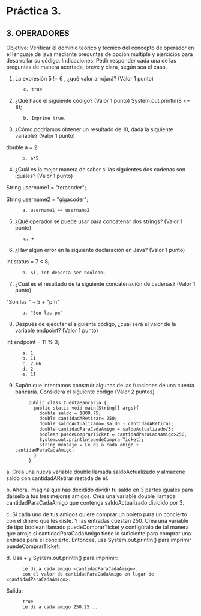 # Práctica 3.

## 3. OPERADORES

Objetivo: Verificar el dominio teórico y técnico del concepto de operador en el lenguaje
de java mediante preguntas de opción múltiple y ejercicios para desarrollar su código.
Indicaciones: Pedir responder cada una de las preguntas de manera acertada, breve y
clara, según sea el caso.

1. La expresión 5 != 6 , ¿qué valor arrojará? (Valor 1 punto)

          
          c. true
          

2. ¿Qué hace el siguiente código? (Valor 1 punto)
System.out.println(8 <= 8);

          
          b. Imprime true.
         

3. ¿Cómo podríamos obtener un resultado de 10, dada la siguiente variable? (Valor 1
punto)

double a = 2;

          
          b. a*5
          


4. ¿Cuál es la mejor manera de saber si las siguientes dos cadenas son iguales?
(Valor 1 punto)

String username1 = "teracoder";

String username2 = "gigacoder";

          a. username1 == username2
         


5. ¿Qué operador se puede usar para concatenar dos strings? (Valor 1 punto)

         
          c. +
          


6. ¿Hay algún error en la siguiente declaración en Java? (Valor 1 punto)

int status = 7 < 8;

         
          b. Sí, int debería ser boolean.
         

7. ¿Cuál es el resultado de la siguiente concatenación de cadenas? (Valor 1 punto)

"Son las " + 5 + "pm"

          a. "Son las pm"
         


8. Después de ejecutar el siguiente código, ¿cuál será el valor de la variable
endpoint? (Valor 1 punto)

int endpoint = 11 % 3;

          a. 1
          b. 11
          c. 2.66
          d. 2
          e. 11


9. Supón que intentamos construir algunas de las funciones de una cuenta bancaria.
Considera el siguiente código (Valor 2 puntos)

            public class CuentaBancaria {
              public static void main(String[] args){
                double saldo = 1000.75;
                double cantidadARetirar= 250;
                double saldoActualizado= saldo - cantidadARetirar;
                double cantidadParaCadaAmigo = saldoActualizado/3;
                boolean puedeComprarTicket = cantidadParaCadaAmigo>250;
                System.out.println(puedeComprarTicket);
                String mensaje = Le di a cada amigo + cantidadParaCadaAmigo;
              }
            }

a. Crea una nueva variable double llamada saldoActualizado y
almacene saldo con cantidadARetirar restada de él.

b. Ahora, imagina que has decidido dividir tu saldo en 3 partes iguales
para dárselo a tus tres mejores amigos. Crea una variable double
llamada cantidadParaCadaAmigo que contenga saldoActualizado
dividido por 3.

c. Si cada uno de tus amigos quiere comprar un boleto para un
concierto con el dinero que les diste. Y las entradas cuestan 250. Crea
una variable de tipo boolean llamado puedeComprarTicket y
configúralo de tal manera que arroje si cantidadParaCadaAmigo
tiene lo suficiente para comprar una entrada para el concierto.
Entonces, usa System.out.println() para imprimir
puedeComprarTicket.

d. Usa + y System.out.println() para imprimir:

          Le di a cada amigo <cantidadParaCadaAmigo>...
          con el valor de cantidadParaCadaAmigo en lugar de <cantidadParaCadaAmigo>.

Salida:

          true
          Le di a cada amigo 250.25...
